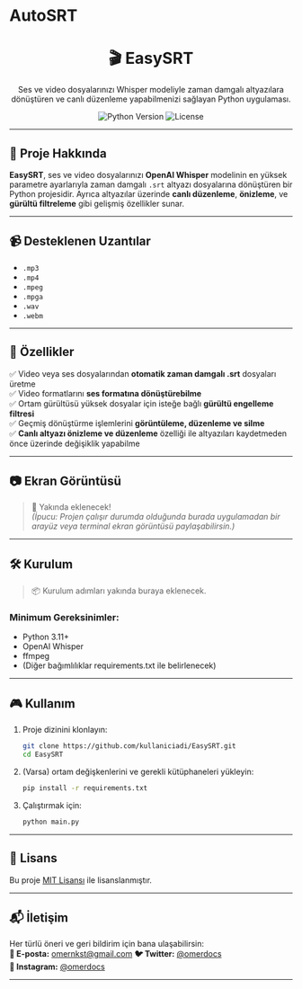 # AutoSRT
<div align="center">
  <h1>🎬 EasySRT</h1>
  <p>Ses ve video dosyalarınızı Whisper modeliyle zaman damgalı altyazılara dönüştüren ve canlı düzenleme yapabilmenizi sağlayan Python uygulaması.</p>
  <img src="https://img.shields.io/badge/Python-3.11%2B-blue?style=for-the-badge" alt="Python Version">
  <img src="https://img.shields.io/badge/License-MIT-green?style=for-the-badge" alt="License">
</div>

---

## 📌 Proje Hakkında

**EasySRT**, ses ve video dosyalarınızı **OpenAI Whisper** modelinin en yüksek parametre ayarlarıyla zaman damgalı `.srt` altyazı dosyalarına dönüştüren bir Python projesidir. Ayrıca altyazılar üzerinde **canlı düzenleme**, **önizleme**, ve **gürültü filtreleme** gibi gelişmiş özellikler sunar.

---

## 📹 Desteklenen Uzantılar

- `.mp3`
- `.mp4`
- `.mpeg`
- `.mpga`
- `.wav`
- `.webm`

---

## 🚀 Özellikler

✅ Video veya ses dosyalarından **otomatik zaman damgalı .srt** dosyaları üretme  
✅ Video formatlarını **ses formatına dönüştürebilme**  
✅ Ortam gürültüsü yüksek dosyalar için isteğe bağlı **gürültü engelleme filtresi**  
✅ Geçmiş dönüştürme işlemlerini **görüntüleme, düzenleme ve silme**  
✅ **Canlı altyazı önizleme ve düzenleme** özelliği ile altyazıları kaydetmeden önce üzerinde değişiklik yapabilme  

---

## 📷 Ekran Görüntüsü

> 📌 Yakında eklenecek!  
_(İpucu: Projen çalışır durumda olduğunda burada uygulamadan bir arayüz veya terminal ekran görüntüsü paylaşabilirsin.)_

---

## 🛠️ Kurulum

> 📦 Kurulum adımları yakında buraya eklenecek.

### Minimum Gereksinimler:

- Python 3.11+
- OpenAI Whisper  
- ffmpeg  
- (Diğer bağımlılıklar requirements.txt ile belirlenecek)

---

## 🎮 Kullanım

1. Proje dizinini klonlayın:
   ```bash
   git clone https://github.com/kullaniciadi/EasySRT.git
   cd EasySRT
   ```

2. (Varsa) ortam değişkenlerini ve gerekli kütüphaneleri yükleyin:
   ```bash
   pip install -r requirements.txt
   ```

3. Çalıştırmak için:
   ```bash
   python main.py
   ```

---

## 📄 Lisans

Bu proje [MIT Lisansı](LICENSE) ile lisanslanmıştır.

---

## 📬 İletişim

Her türlü öneri ve geri bildirim için bana ulaşabilirsin:  
**📧 E-posta:** omernkst@gmail.com
**🐦 Twitter:** [@omerdocs](https://twitter.com/omerdocs)  
**📸 Instagram:** [@omerdocs](https://instagram.com/omerdocs)

---

